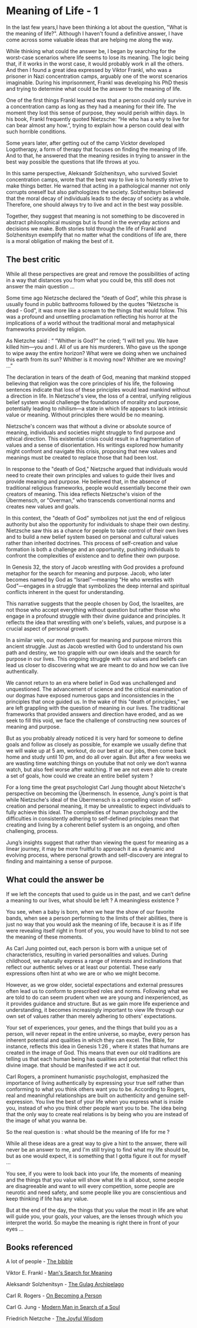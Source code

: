 # Meaning of Life - 1

In the last few years,I have been thinking a lot about the question, "What is the meaning of life?". Although I haven't found a definitive answer, I have come across some valuable ideas that are helping me along the way.


While thinking what could the answer be, I began by searching for the worst-case scenarios where life seems to lose its meaning. The logic being that, if it works in the worst case, it would probably work in all the others. And then I found a great idea expressed by Viktor Frankl, who was a prisoner in Nazi concentration camps, arguably one of the worst scenarios imaginable. During his imprisonment, Frankl was developing his PhD thesis and trying to determine what could be the answer to the meaning of life.

One of the first things Frankl learned was that a person could only survive in a concentration camp as long as they had a meaning for their life. The moment they lost this sense of purpose, they would perish within days. In his book, Frankl frequently quoted Nietzsche: “He who has a why to live for can bear almost any how.”, trying to explain how a person could deal with such horrible conditions. 

Some years later, after getting out of the camp Vicktor developed Logotherapy,  a form of therapy that focuses on finding the meaning of life. And to that, he answered that the meaning resides in trying to answer in the best way possible the questions that life throws at you. 

In this same perspective, Aleksandr Solzhenitsyn, who survived Soviet concentration camps, wrote that the best way to live is to honestly strive to make things better. He warned that acting in a pathological manner not only corrupts oneself but also pathologizes the society. Solzhenitsyn believed that the moral decay of individuals leads to the decay of society as a whole. Therefore, one should always try to live and act in the best way possible. 

Together, they suggest that meaning is not something to be discovered in abstract philosophical musings but is found in the everyday actions and decisions we make. Both stories told through the life of  Frankl and Solzhenitsyn exemplify that no matter what the conditions of life are, there is a moral obligation of making the best of it. 

## The best critic 


While all these perspectives are great and remove the possibilities of acting in a way that distances you from what you could be, this still does not answer the main question … 

Some time ago Nietzsche declared the “death of God”, while this phrase is usually found in public bathrooms followed by the quotes “Nietzsche is dead - God”, it was more like a scream to the things that would follow. This was a profound and unsettling proclamation reflecting his horror at the implications of a world without the traditional moral and metaphysical frameworks provided by religion.

As Nietzche said : “ “Whither is God?” he cried; “I will tell you. We have killed him—you and I. All of us are his murderers. Who gave us the sponge to wipe away the entire horizon? What were we doing when we unchained this earth from its sun? Whither is it moving now? Whither are we moving? …” 

The declaration in tears of the death of God, meaning that mankind stopped believing that religion was the core principles of his life, the following sentences indicate that loss of these principles would lead mankind without a direction in life. In Nietzsche's view, the loss of a central, unifying religious belief system would challenge the foundations of morality and purpose, potentially leading to nihilism—a state in which life appears to lack intrinsic value or meaning. Without principles there would be no meaning. 

Nietzsche's concern was that without a divine or absolute source of meaning, individuals and societies might struggle to find purpose and ethical direction. This existential crisis could result in a fragmentation of values and a sense of disorientation. His writings explored how humanity might confront and navigate this crisis, proposing that new values and meanings must be created to replace those that had been lost.

In response to the "death of God," Nietzsche argued that individuals would need to create their own principles and values to guide their lives and provide meaning and purpose. He believed that, in the absence of traditional religious frameworks, people would essentially become their own creators of meaning. This idea reflects Nietzsche's vision of the Übermensch, or "Overman," who transcends conventional norms and creates new values and goals.

In this context, the "death of God" symbolizes not just the end of religious authority but also the opportunity for individuals to shape their own destiny. Nietzsche saw this as a chance for people to take control of their own lives and to build a new belief system based on personal and cultural values rather than inherited doctrines. This process of self-creation and value formation is both a challenge and an opportunity, pushing individuals to confront the complexities of existence and to define their own purpose.

In Genesis 32, the story of Jacob wrestling with God provides a profound metaphor for the search for meaning and purpose. Jacob, who later becomes named by God as “Israel”—meaning "He who wrestles with God"—engages in a struggle that symbolizes the deep internal and spiritual conflicts inherent in the quest for understanding.

This narrative suggests that the people chosen by God, the Israelites, are not those who accept everything without question but rather those who engage in a profound struggle with their divine guidance and principles. It reflects the idea that wrestling with one's beliefs, values, and purpose is a crucial aspect of personal growth.

In a similar vein, our modern quest for meaning and purpose mirrors this ancient struggle. Just as Jacob wrestled with God to understand his own path and destiny, we too grapple with our own ideals and the search for purpose in our lives. This ongoing struggle with our values and beliefs can lead us closer to discovering what we are meant to do and how we can live authentically.

We cannot return to an era where belief in God was unchallenged and unquestioned. The advancement of science and the critical examination of our dogmas have exposed numerous gaps and inconsistencies in the principles that once guided us. In the wake of this "death of principles," we are left grappling with the question of meaning in our lives. The traditional frameworks that provided answers and direction have eroded, and as we seek to fill this void, we face the challenge of constructing new sources of meaning and purpose.

But as you probably already noticed it is very hard for someone to define goals and follow as closely as possible, for example we usually define that we will wake up at 5 am, workout, do our best at our jobs, then come back home and study until 10 pm, and do all over again. But after a few weeks we are wasting time watching things on youtube that not only we don’t wanna watch, but also feel worse after watching. If we are not even able to create a set of goals, how could we create an entire belief system ? 

For a long time the great psychologist Carl Jung thought about Nietzche's perspective on becoming the Übermensch. In essence, Jung's point is that while Nietzsche's ideal of the Übermensch is a compelling vision of self-creation and personal meaning, it may be unrealistic to expect individuals to fully achieve this ideal. The complexities of human psychology and the difficulties in consistently adhering to self-defined principles mean that creating and living by a coherent belief system is an ongoing, and often challenging, process.

Jung’s insights suggest that rather than viewing the quest for meaning as a linear journey, it may be more fruitful to approach it as a dynamic and evolving process, where personal growth and self-discovery are integral to finding and maintaining a sense of purpose.

## What could the answer be

If we left the concepts that used to guide us in the past, and we can’t define a meaning to our lives, what should be left ? A meaningless existence ?

You see, when a baby is born, when we hear the show of our favorite bands, when see a person performing to the limits of their abilities, there is just no way that you would ask the meaning of life, because it is as if life were revealing itself right in front of you, you would have to blind to not see the meaning of these moments. 

As Carl Jung pointed out, each person is born with a unique set of characteristics, resulting in varied personalities and values. During childhood, we naturally express a range of interests and inclinations that reflect our authentic selves or at least our potential. These early expressions often hint at who we are or who we might become. 

However, as we grow older, societal expectations and external pressures often lead us to conform to prescribed roles and norms. Following what we are told to do can seem prudent when we are young and inexperienced, as it provides guidance and structure. But as we gain more life experience and understanding, it becomes increasingly important to view life through our own set of values rather than merely adhering to others' expectations.

Your set of experiences, your genes, and the things that build you as a person, will never repeat in the entire universe, so maybe, every person has inherent potential and qualities in which they can excel. The Bible, for instance, reflects this idea in Genesis 1:26 , where it states that humans are created in the image of God. This means that even our old traditions are telling us that each human being has qualities and potential that reflect this divine image. that should be manifested if we act it out. 

Carl Rogers, a prominent humanistic psychologist, emphasized the importance of living authentically by expressing your true self rather than conforming to what you think others want you to be. According to Rogers, real and meaningful relationships are built on authenticity and genuine self-expression. You live the best of your life when you express what is inside you, instead of who you think other people want you to be. The idea being that the only way to create real relations is by being who you are instead of the image of what you wanna be.

So the real question is : what should be the meaning of life for me ?

While all these ideas are a great way to give a hint to the answer, there will never be an answer to me, and I'm still trying to find what my life should be, but as one would expect, it is something that I gotta figure it out for myself … 

You see, if you were to look back into your life, the moments of meaning and the things that you value will show what life is all about, some people are disagreeable and want to will every competition, some people are neurotic and need safety, and some people like you are conscientious and keep thinking if life has any value.

But at the end of the day, the things that you value the most in life are what will guide you, your goals, your values, are the lenses through which you interpret the world. So maybe the meaning is right there in front of your eyes … 


## Books referenced

A lot of people - [The bibble](https://www.amazon.com/Bible-Large-Hardcover-Letter-Comfort/dp/0718096797/ref=sr_1_1?crid=32OGQWYJ6B2JB&dib=eyJ2IjoiMSJ9.3iv2QvhoxxeowZfEmESmffaFKqEd8U9ePHGCrErW1wl_qIVc1PYGIEqKBP6CaB973-xo9dpHx4jOSVZq9OtbaH7ARTfJAVj0SQXfjO9xrWJUzSMTI9jyKyrXOHv5iVHRNoesAMifhPdvzsFYTnHM9UbBkl7JVVKzJiwhgEyLkPBkL4zEX_0ytJGcGjVkZGDGVW_7mB1wxDDQiSLKYRw6HSiA5ezewEDG7QHfyTlooIU.VWwBRi8ixwMxo82XggEHoOnhZiChnSFtLnProz9vVb4&dib_tag=se&keywords=the+bible&qid=1722795003&sprefix=the+bibl%2Caps%2C228&sr=8-1)

Viktor E. Frankl - [Man's Search for Meaning](https://www.amazon.com/Mans-Search-Meaning-Viktor-Frankl/dp/0807014273/ref=sr_1_1?crid=1OQ3207M6T9XK&dib=eyJ2IjoiMSJ9.phUc2adLzv8edJKcJfYGiYmYQA_wfSFAPr6oNqdjFnbKjiy95ci0EjAEVKg9W5EEPkTHbzwKgLztT5alHAh_FN3vnRn8FNKfsKzO7r3r-tJEb4hXwpEZqxOqvuoZfjeJSQgdtwvD6L8J9qhsAsQygySEAEszTc0Ww_rjYVcnaqCS0rf_uUGpp1KOdyZvv5hp.dA2QKgM43L83G33VbnMMv23rCaAue9Qe3w2ozc-v0Pg&dib_tag=se&keywords=victor+franklin+man+search+for+meaning&qid=1722795094&sprefix=victor+frank%2Caps%2C225&sr=8-1)

Aleksandr Solzhenitsyn - [The Gulag Archipelago](https://www.amazon.com/Gulag-Archipelago-Experiment-Literary-Investigation-ebook/dp/B08CXVFWZZ/ref=tmm_kin_swatch_0?_encoding=UTF8&dib_tag=se&dib=eyJ2IjoiMSJ9.cJmcM2QTAOZ4y2Af94IsvG1g21JdPimPloFlUOLOmk04KTR1gCLPW9bO_6YkmWizI9d6UcRxBM_3vVwrN73AAOxFagXqOa8RpA-qbnbbZddk2waYO-H11w5cwt8BSv_JMmOPpx568PFAY15TQ0RYbrg7Gc4FLtlEmrmxBsP_EtVTlflRd4Q32ZsNOo35yspERvUZUV4N37LwXCDwQzXs5c8HXspKbom1gO5VaMdhESA.Q8TCqqs63Ny3wb0A75P5WsgZRDvHnbngheJmV8ecqjs&qid=1722794932&sr=8-1)


Carl R. Rogers - [On Becoming a Person](https://www.amazon.com.br/Becoming-Person-Carl-Rogers/dp/1845290577/ref=sr_1_1?__mk_pt_BR=%C3%85M%C3%85%C5%BD%C3%95%C3%91&crid=17P9GLK0EAEWO&dib=eyJ2IjoiMSJ9.GhfcZBdETNTMW-41pvZtsTf-Xgv9cx-wk4Gg2Tx_2wR5D8fun30cICHtq6EgFa21VJf15WCfTZluuVy_ioi_vy2GJOETo7c_iyBtaoalzm-pDaWhmhsnu9iDxnNYEuAzFkHX28FJ7gNLRYjeenQutlXLXFpJGF1fMZo0yJDAaMArX3bAsT5_ftps_gFuoBwmNUuNsVnGZl_MGJZoS_c9Bh8fnNmMSMFnPXg4JbOjLYj2NcTb10WKIS2sDGI7bbJXv7hhf32NApUF9s5LE0ewQrkB_syy9zJ6tdKMAFuuDiw.RVJGfJurbxjtubY4EF45txAkUYNnlmmygLRkPaQKfaM&dib_tag=se&keywords=Becoming+a+person+Rogers&qid=1722794838&sprefix=becoming+a+person+roger%2Caps%2C239&sr=8-1&ufe=app_do%3Aamzn1.fos.a492fd4a-f54d-4e8d-8c31-35e0a04ce61e)


Carl G. Jung - [Modern Man in Search of a Soul](https://www.amazon.com.br/Modern-Man-Search-Soul-English-ebook/dp/B0CTHQBQ9G/ref=tmm_kin_swatch_0?_encoding=UTF8&dib_tag=se&dib=eyJ2IjoiMSJ9.PaA2ESjUFEX0kLaOdxEHsGMhwNOWsyKSDhys6l6fbmhL8rYSmPypG1Si7H5JlLpdNHJwMHSQq1udr3x252FBuf4CdXmGICH_JQTme7-4dxEfVf1qEitG8-F4Iw1c0ttROLH3Pi28AnJcdxq_5vQliCBCA8kSoy9Ooii3fSLeAKv45bDsC1_Fjdd0MGoW2fAD.j0gk2aPCafpTofG4l2LP5t4sBwYSdvdw5oAqTQak4l4&qid=1722794797&sr=8-1)


Friedrich Nietzche - [The Joyful Wisdom](https://www.amazon.com.br/Joyful-Wisdom-English-Friedrich-Nietzsche-ebook/dp/B01L2KTY76/ref=sr_1_2?__mk_pt_BR=%C3%85M%C3%85%C5%BD%C3%95%C3%91&crid=GWFZC32Z9BZ4&dib=eyJ2IjoiMSJ9.pFKmBWNc9iAnsffA_jpwSXEGnGnd7Z0RuZPEPlnkeqk5hbG3U5p_IVl_J3aKERrZQpukwd3V_w6gZvpiGMBS7FYKIfY63sAT2JzGw_D_lTwJV937d5A26qf_skHQuX81IHjx_m8nsDWe8Gtxkt54uSrJL4t1nsjytrTr7CHvogNmH7hHXY2d0q2I3E8-s4P9lwbdc3UEowuqBRoNTMxttRZfMGTALTIVAi5HVkRT-hAcL2nkudp_W1K2ssqB0th0WfRWN5F9esY88Sg95nYzQxRtQfRJMrBpguZcS6p0_aM.OE7D4t_a7hUly82OdL-elDKinc4DQe0UcQtzTcnw6jk&dib_tag=se&keywords=joyful+wisdom&qid=1722794747&sprefix=joyful+wisdom%2Caps%2C249&sr=8-2)
